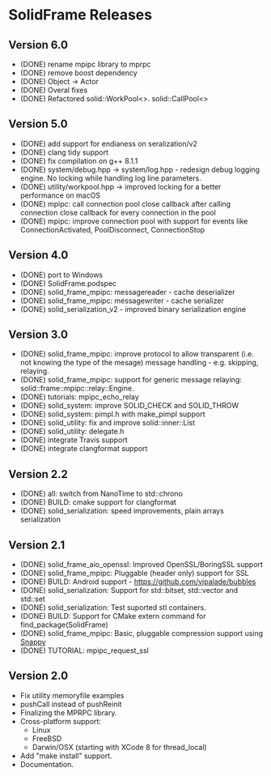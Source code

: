 # SolidFrame Releases

## Version 6.0

* (DONE) rename mpipc library to mprpc
* (DONE) remove boost dependency
* (DONE) Object -> Actor
* (DONE) Overal fixes
* (DONE) Refactored solid::WorkPool<>. solid::CallPool<>

## Version 5.0

* (DONE) add support for endianess on seralization/v2
* (DONE) clang tidy support
* (DONE) fix compilation on g++ 8.1.1
* (DONE) system/debug.hpp -> system/log.hpp - redesign debug logging engine. No locking while handling log line parameters.
* (DONE) utility/workpool.hpp -> improved locking for a better performance on macOS
* (DONE) mpipc: call connection pool close callback after calling connection close callback for every connection in the pool
* (DONE) mpipc: improve connection pool with support for events like ConnectionActivated, PoolDisconnect, ConnectionStop

## Version 4.0

* (DONE) port to Windows
* (DONE) SolidFrame.podspec
* (DONE) solid_frame_mpipc: messagereader - cache deserializer
* (DONE) solid_frame_mpipc: messagewriter - cache serializer
* (DONE) solid_serialization_v2 - improved binary serialization engine

## Version 3.0

* (DONE) solid_frame_mpipc: improve protocol to allow transparent (i.e. not knowing the type of the mesage) message handling - e.g. skipping, relaying.
* (DONE) solid_frame_mpipc: support for generic message relaying: solid::frame::mpipc::relay::Engine. 
* (DONE) tutorials: mpipc_echo_relay
* (DONE) solid_system: improve SOLID_CHECK and SOLID_THROW
* (DONE) solid_system: pimpl.h with make_pimpl support
* (DONE) solid_utility: fix and improve solid::inner::List
* (DONE) solid_utility: delegate.h
* (DONE) integrate Travis support
* (DONE) integrate clangformat support

## Version 2.2

* (DONE) all: switch from NanoTime to std::chrono
* (DONE) BUILD: cmake support for clangformat
* (DONE) solid_serialization: speed improvements, plain arrays serialization

## Version 2.1

* (DONE) solid_frame_aio_openssl: Improved OpenSSL/BoringSSL support
* (DONE) solid_frame_mpipc: Pluggable (header only) support for SSL
* (DONE) BUILD: Android support - https://github.com/vipalade/bubbles
* (DONE) solid_serialization: Support for std::bitset, std::vector<bool> and std::set
* (DONE) solid_serialization: Test suported stl containers.
* (DONE) BUILD: Support for CMake extern command for find_package(SolidFrame)
* (DONE) solid_frame_mpipc: Basic, pluggable compression support using [Snappy](https://google.github.io/snappy/)
* (DONE) TUTORIAL: mpipc_request_ssl


## Version 2.0

* Fix utility memoryfile examples
* pushCall instead of pushReinit
* Finalizing the MPRPC library.
* Cross-platform support:
    * Linux
    * FreeBSD
    * Darwin/OSX (starting with XCode 8 for thread_local)
* Add "make install" support.
* Documentation.

